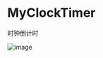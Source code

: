 # MyClockTimer
时钟倒计时


![image](https://github.com/winkinwang/MyClockTimer/tree/master/res/xiaoguo.png)
